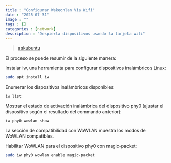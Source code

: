 ```yaml
---
title : "Configurar Wakeonlan Via Wifi"
date : "2025-07-31"
image : ""
tags : []
categories : [network]
description : "Despierta dispositivos usando la tarjeta wifi"
---
```



> [askubuntu](https://askubuntu.com/questions/1332960/how-to-check-if-my-device-supports-wake-on-wlan)

El proceso se puede resumir de la siguiente manera:

Instalar iw, una herramienta para configurar dispositivos inalámbricos Linux:

```sh
sudo apt install iw
```

Enumerar los dispositivos inalámbricos disponibles:

```sh
iw list
```

Mostrar el estado de activación inalámbrica del dispositivo phy0 (ajustar el dispositivo según el resultado del commando anterior):

```sh
iw phy0 wowlan show
```

La sección de compatibilidad con WoWLAN muestra los modos de WoWLAN compatibles.

Habilitar WoWLAN para el dispositivo phy0 con magic-packet:

```sh
sudo iw phy0 wowlan enable magic-packet
```

